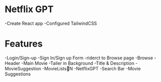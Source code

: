 # Netflix GPT
-Create React app
-Configured TailwindCSS


# Features
-Login/Sign-up
    -Sign In/Sign up Form
    -riderct to Browse page
-Browse
    -Header
    -Main Movie
        -Tailer in Background
        -Title & Description
        -MovieSuggestion
            -MovieLists🌟N
-NetflixGPT
    -Search Bar
    -Movie Suggestions